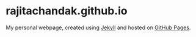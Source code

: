 # rajitachandak.github.io
My personal webpage, created using [Jekyll](https://jekyllrb.com/) and hosted on [GitHub Pages](https://pages.github.com/).
